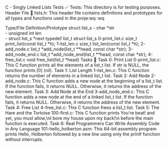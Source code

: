 C - Singly Linked Lists
Tests ✅
Tests: This directory is for testing purposes.
Header File 📁
lists.h: This header file contains definitions and prototypes for all
types and functions used in the proje:wq
:wq

Type/File	Definition/Prototype
struct list_s	- char *str<br>- unsigned int len<br>- struct list_s *next
typedef list_t	struct list_s
0-print_list.c	size_t print_list(const list_t *h);
1-list_len.c	size_t list_len(const list_t *h);
2-add_node.c	list_t *add_node(list_t **head, const char *str);
3-add_node_end.c	list_t *add_node_end(list_t **head, const char *str);
4-free_list.c	void free_list(list_t *head)
Tasks 📃
Task 0: Print List
0-print_list.c: This C function prints all the elements of a list_t list.
If str is NULL, the function prints [0] (nil).
Task 1: List Length
1-list_len.c: This C function returns the number of elements
in a linked list_t list.
Task 2: Add Node
2-add_node.c: This C function adds a new node at the
beginning of a list_t list.
If the function fails, it returns NULL.
Otherwise, it returns the address of the new element.
Task 3: Add Node at the End
3-add_node_end.c: This C function adds a new node at
the end of a linked list_t list.
If the function fails, it returns NULL.
Otherwise, it returns the address of the new element.
Task 4: Free List
4-free_list.c: This C function frees a list_t list.
Task 5: The Hare and the Tortoise
100-first.c: This C function prints You're beat! and yet, you must allow,\nI bore my house upon my back!\n before the main
function is executed.
Task 6: Real Programmers Can Write Assembly Code in Any Language
101-hello_holberton.asm: This 64-bit assembly program
prints Hello, Holberton followed by a new line using only the
printf function without interrupts.
